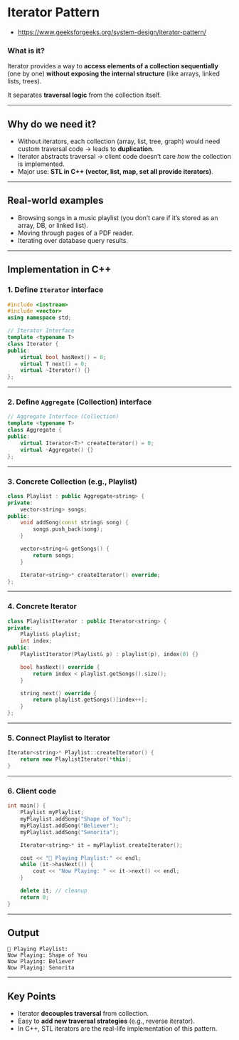 # **Iterator Pattern**

* https://www.geeksforgeeks.org/system-design/iterator-pattern/

### **What is it?**

Iterator provides a way to **access elements of a collection sequentially** (one by one) **without exposing the internal structure** (like arrays, linked lists, trees).

It separates **traversal logic** from the collection itself.

---

## **Why do we need it?**

* Without iterators, each collection (array, list, tree, graph) would need custom traversal code → leads to **duplication**.
* Iterator abstracts traversal → client code doesn’t care *how* the collection is implemented.
* Major use: **STL in C++ (vector, list, map, set all provide iterators)**.

---

## **Real-world examples**

* Browsing songs in a music playlist (you don’t care if it’s stored as an array, DB, or linked list).
* Moving through pages of a PDF reader.
* Iterating over database query results.

---

## **Implementation in C++**

### 1. Define `Iterator` interface

```cpp
#include <iostream>
#include <vector>
using namespace std;

// Iterator Interface
template <typename T>
class Iterator {
public:
    virtual bool hasNext() = 0;
    virtual T next() = 0;
    virtual ~Iterator() {}
};
```

---

### 2. Define `Aggregate` (Collection) interface

```cpp
// Aggregate Interface (Collection)
template <typename T>
class Aggregate {
public:
    virtual Iterator<T>* createIterator() = 0;
    virtual ~Aggregate() {}
};
```

---

### 3. Concrete Collection (e.g., Playlist)

```cpp
class Playlist : public Aggregate<string> {
private:
    vector<string> songs;
public:
    void addSong(const string& song) {
        songs.push_back(song);
    }

    vector<string>& getSongs() {
        return songs;
    }

    Iterator<string>* createIterator() override;
};
```

---

### 4. Concrete Iterator

```cpp
class PlaylistIterator : public Iterator<string> {
private:
    Playlist& playlist;
    int index;
public:
    PlaylistIterator(Playlist& p) : playlist(p), index(0) {}

    bool hasNext() override {
        return index < playlist.getSongs().size();
    }

    string next() override {
        return playlist.getSongs()[index++];
    }
};
```

---

### 5. Connect Playlist to Iterator

```cpp
Iterator<string>* Playlist::createIterator() {
    return new PlaylistIterator(*this);
}
```

---

### 6. Client code

```cpp
int main() {
    Playlist myPlaylist;
    myPlaylist.addSong("Shape of You");
    myPlaylist.addSong("Believer");
    myPlaylist.addSong("Senorita");

    Iterator<string>* it = myPlaylist.createIterator();

    cout << "🎵 Playing Playlist:" << endl;
    while (it->hasNext()) {
        cout << "Now Playing: " << it->next() << endl;
    }

    delete it; // cleanup
    return 0;
}
```

---

## **Output**

```
🎵 Playing Playlist:
Now Playing: Shape of You
Now Playing: Believer
Now Playing: Senorita
```

---

## **Key Points**

* Iterator **decouples traversal** from collection.
* Easy to **add new traversal strategies** (e.g., reverse iterator).
* In C++, STL iterators are the real-life implementation of this pattern.
